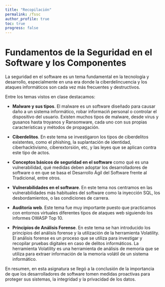 ```yaml
---
title: "Recopilación"
permalink: /fssc
author_profile: true
toc: true
progress: false
---
```


# Fundamentos de la Seguridad en el Software y los Componentes

La seguridad en el software es un tema fundamental en la tecnología y desarrollo, especialmente en una era donde la ciberdelincuencia y los ataques informáticos son cada vez más frecuentes y destructivos.

Entre los temas vistos en clase destacamos:

* **Malware y sus tipos**. El malware es un software diseñado para causar daño a un sistema informático, robar informaciń personal o controlar el dispositivo del usuario. Existen muchos tipos de malware, desde virus y gusanos hasta troyanos y Ransomware, cada uno con sus propias características y métodos de propagación.

* **Ciberdelitos**. En este tema se investigaron los tipos de ciberdelitos existentes, como el phishing, la suplantación de identidad, ciberhacktivismo, ciberextorsión, etc, y las leyes que se aplican contra este tipo de actos.

* **Conceptos básicos de seguridad en el software** como qué es una vulnerabilidad, qué medidas deben adoptar los desarrolladores de software o en que se basa el Desarrollo Ágil del Software frente al Tradicional, entre otros.

* **Vulnerabilidades en el software**. En este tema nos centramos en las vulnerabilidades más habituales del software como la inyección SQL, los desbordamientos, o las condiciones de carrera.

* **Auditoría web**. Este tema fue muy importante puesto que practicamos con entornos virtuales diferentes tipos de ataques web siguiendo los informes OWASP Top 10.

* **Principios de Análisis Forense**. En este tema se han introducido los principios del análisis forense y la utilización de la herramienta Volatility. El análisis forense es un proceso que se utiliza para investigar y recopilar pruebas digitales en caso de delitos informáticos. La herramienta Volatility es una herramienta de análisis de memoria que se utiliza para extraer información de la memoria volátil de un sistema informático.

En resumen, en esta asignatura se llegó a la conclusión de la importancia de que los desarrolladores de software tomen medidas proactivas para proteger sus sistemas, la integridad y la privacidad de los datos.